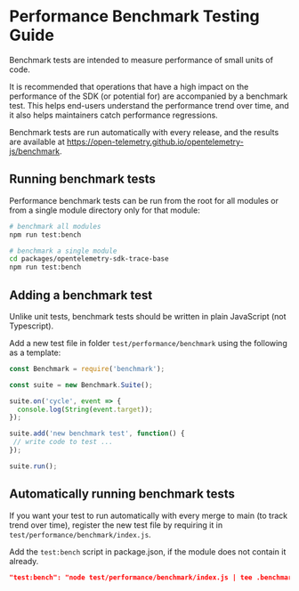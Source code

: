 
# Performance Benchmark Testing Guide

Benchmark tests are intended to measure performance of small units of code.

It is recommended that operations that have a high impact on the performance of the SDK (or potential for) are accompanied by a benchmark test. This helps end-users understand the performance trend over time, and it also helps maintainers catch performance regressions.

Benchmark tests are run automatically with every release, and the results are available at <https://open-telemetry.github.io/opentelemetry-js/benchmark>.

## Running benchmark tests

Performance benchmark tests can be run from the root for all modules or from a single module directory only for that module:

``` bash
# benchmark all modules
npm run test:bench

# benchmark a single module
cd packages/opentelemetry-sdk-trace-base
npm run test:bench
```

## Adding a benchmark test

Unlike unit tests, benchmark tests should be written in plain JavaScript (not Typescript).

Add a new test file in folder `test/performance/benchmark` using the following as a template:

``` javascript
const Benchmark = require('benchmark');

const suite = new Benchmark.Suite();

suite.on('cycle', event => {
  console.log(String(event.target));
});

suite.add('new benchmark test', function() {
 // write code to test ...
});

suite.run();
```

## Automatically running benchmark tests

If you want your test to run automatically with every merge to main (to track trend over time), register the new test file by requiring it in `test/performance/benchmark/index.js`.

Add the `test:bench` script in package.json, if the module does not contain it already.

``` json
"test:bench": "node test/performance/benchmark/index.js | tee .benchmark-results.txt"
```
